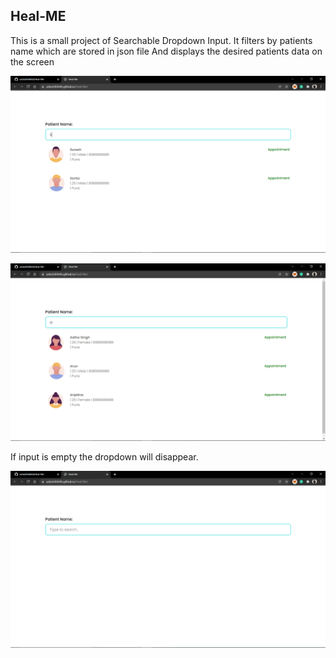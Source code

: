 ## Heal-ME

This is a small project of Searchable Dropdown Input.
It filters by patients name which are stored in json file
And displays the desired patients data on the screen

![](images/ss1.png)

![](images/ss2.png)


If input is empty the dropdown will disappear.

![](images/ss3.png)
